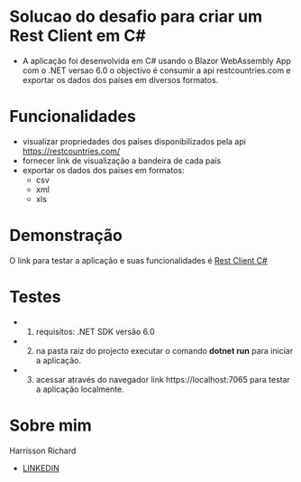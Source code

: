 # Solucao do desafio para criar um Rest Client em C#
* A aplicação foi desenvolvida em C# usando o Blazor WebAssembly App com o .NET versao 6.0
o objectivo é consumir a api <a herf="https://restcountries.com/">restcountries.com</a> e exportar os dados dos países em diversos formatos.

# Funcionalidades
* visualizar propriedades dos países disponibilizados pela api <a herf="https://restcountries.com/">https://restcountries.com/</a>
* fornecer link de visualização a bandeira de cada país
* exportar os dados dos paises em formatos:
    - csv
    - xml
    - xls

# Demonstração
O link para testar a aplicação e suas funcionalidades é <a href="https://62e0710e558b3502529489c2--jazzy-cucurucho-088bbe.netlify.app/">Rest Client C#</a>  

# Testes
* 1. requisitos: .NET SDK versão 6.0
* 2. na pasta raiz do projecto executar o comando <b>dotnet run</b> para iniciar a aplicação.
* 3. acessar através do navegador link <a herf="https://localhost:7065"> https://localhost:7065 </a> para testar a aplicação localmente.

# Sobre mim
Harrisson Richard
- <a href="https://www.linkedin.com/in/harrisson-richard/">LINKEDIN</a>